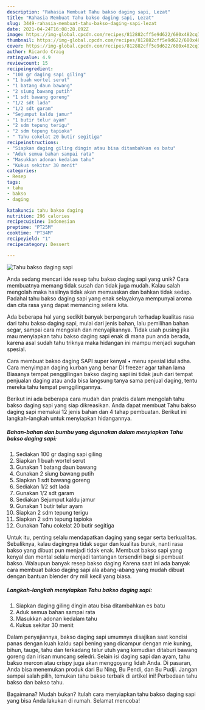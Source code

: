 ```yaml
---
description: "Rahasia Membuat Tahu bakso daging sapi, Lezat"
title: "Rahasia Membuat Tahu bakso daging sapi, Lezat"
slug: 3449-rahasia-membuat-tahu-bakso-daging-sapi-lezat
date: 2021-04-24T16:08:28.892Z
image: https://img-global.cpcdn.com/recipes/812882cff5e9d622/680x482cq70/tahu-bakso-daging-sapi-foto-resep-utama.jpg
thumbnail: https://img-global.cpcdn.com/recipes/812882cff5e9d622/680x482cq70/tahu-bakso-daging-sapi-foto-resep-utama.jpg
cover: https://img-global.cpcdn.com/recipes/812882cff5e9d622/680x482cq70/tahu-bakso-daging-sapi-foto-resep-utama.jpg
author: Ricardo Craig
ratingvalue: 4.9
reviewcount: 15
recipeingredient:
- "100 gr daging sapi giling"
- "1 buah wortel serut"
- "1 batang daun bawang"
- "2 siung bawang putih"
- "1 sdt bawang goreng"
- "1/2 sdt lada"
- "1/2 sdt garam"
- "Sejumput kaldu jamur"
- "1 butir telur ayam"
- "2 sdm tepung terigu"
- "2 sdm tepung tapioka"
- " Tahu cokelat 20 butir segitiga"
recipeinstructions:
- "Siapkan daging giling dingin atau bisa ditambahkan es batu"
- "Aduk semua bahan sampai rata"
- "Masukkan adonan kedalam tahu"
- "Kukus sekitar 30 menit"
categories:
- Resep
tags:
- tahu
- bakso
- daging

katakunci: tahu bakso daging 
nutrition: 296 calories
recipecuisine: Indonesian
preptime: "PT25M"
cooktime: "PT34M"
recipeyield: "1"
recipecategory: Dessert

---
```



![Tahu bakso daging sapi](https://img-global.cpcdn.com/recipes/812882cff5e9d622/680x482cq70/tahu-bakso-daging-sapi-foto-resep-utama.jpg)

Anda sedang mencari ide resep tahu bakso daging sapi yang unik? Cara membuatnya memang tidak susah dan tidak juga mudah. Kalau salah mengolah maka hasilnya tidak akan memuaskan dan bahkan tidak sedap. Padahal tahu bakso daging sapi yang enak selayaknya mempunyai aroma dan cita rasa yang dapat memancing selera kita.

Ada beberapa hal yang sedikit banyak berpengaruh terhadap kualitas rasa dari tahu bakso daging sapi, mulai dari jenis bahan, lalu pemilihan bahan segar, sampai cara mengolah dan menyajikannya. Tidak usah pusing jika mau menyiapkan tahu bakso daging sapi enak di mana pun anda berada, karena asal sudah tahu triknya maka hidangan ini mampu menjadi suguhan spesial.

Cara membuat bakso daging SAPI super kenyal • menu spesial idul adha. Cara menyimpan daging kurban yang benar DI freezer agar tahan lama Biasanya tempat penggilingan bakso daging sapi ini tidak jauh dari tempat penjualan daging atau anda bisa langsung tanya sama penjual daging, tentu mereka tahu tempat penggilingannya.


Berikut ini ada beberapa cara mudah dan praktis dalam mengolah tahu bakso daging sapi yang siap dikreasikan. Anda dapat membuat Tahu bakso daging sapi memakai 12 jenis bahan dan 4 tahap pembuatan. Berikut ini langkah-langkah untuk menyiapkan hidangannya.

<!--inarticleads1-->

##### Bahan-bahan dan bumbu yang digunakan dalam menyiapkan Tahu bakso daging sapi:

1. Sediakan 100 gr daging sapi giling
1. Siapkan 1 buah wortel serut
1. Gunakan 1 batang daun bawang
1. Gunakan 2 siung bawang putih
1. Siapkan 1 sdt bawang goreng
1. Sediakan 1/2 sdt lada
1. Gunakan 1/2 sdt garam
1. Sediakan Sejumput kaldu jamur
1. Gunakan 1 butir telur ayam
1. Siapkan 2 sdm tepung terigu
1. Siapkan 2 sdm tepung tapioka
1. Gunakan  Tahu cokelat 20 butir segitiga


Untuk itu, penting selalu mendapatkan daging yang segar serta berkualitas. Sebaliknya, kalau dagingnya tidak segar dan kualitas buruk, nanti rasa bakso yang dibuat pun menjadi tidak enak. Membuat bakso sapi yang kenyal dan mental selalu menjadi tantangan tersendiri bagi si pembuat bakso. Walaupun banyak resep bakso daging Karena saat ini ada banyak cara membuat bakso daging sapi ala abang-abang yang mudah dibuat dengan bantuan blender dry mill kecil yang biasa. 

<!--inarticleads2-->

##### Langkah-langkah menyiapkan Tahu bakso daging sapi:

1. Siapkan daging giling dingin atau bisa ditambahkan es batu
1. Aduk semua bahan sampai rata
1. Masukkan adonan kedalam tahu
1. Kukus sekitar 30 menit


Dalam penyajiannya, bakso daging sapi umumnya disajikan saat kondisi panas dengan kuah kaldu sapi bening yang dicampur dengan mie kuning, bihun, tauge, tahu dan terkadang telur utuh yang kemudian ditaburi bawang goreng dan irisan muncang seledri. Selain isi daging sapi dan ayam, tahu bakso mercon atau crispy juga akan menggoyang lidah Anda. Di pasaran, Anda bisa menemukan produk dari Bu Ning, Bu Pendi, dan Bu Pudji. Jangan sampai salah pilih, temukan tahu bakso terbaik di artikel ini! Perbedaan tahu bakso dan bakso tahu. 

Bagaimana? Mudah bukan? Itulah cara menyiapkan tahu bakso daging sapi yang bisa Anda lakukan di rumah. Selamat mencoba!

